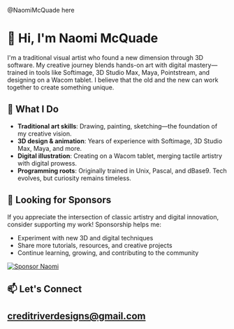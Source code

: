 @NaomiMcQuade here
# 👋 Hi, I'm Naomi McQuade

I'm a traditional visual artist who found a new dimension through 3D software. My creative journey blends hands-on art with digital mastery—trained in tools like Softimage, 3D Studio Max, Maya, Pointstream, and designing on a Wacom tablet. I believe that the old and the new can work together to create something unique.

## 🎨 What I Do
- **Traditional art skills**: Drawing, painting, sketching—the foundation of my creative vision.
- **3D design & animation**: Years of experience with Softimage, 3D Studio Max, Maya, and more.
- **Digital illustration**: Creating on a Wacom tablet, merging tactile artistry with digital prowess.
- **Programming roots**: Originally trained in Unix, Pascal, and dBase9. Tech evolves, but curiosity remains timeless.

## 🌟 Looking for Sponsors

If you appreciate the intersection of classic artistry and digital innovation, consider supporting my work! Sponsorship helps me:
- Experiment with new 3D and digital techniques
- Share more tutorials, resources, and creative projects
- Continue learning, growing, and contributing to the community

[![Sponsor Naomi](https://img.shields.io/badge/Sponsor-❤️-ff69b4?style=flat-square)](https://github.com/sponsors/NaomiMcQuade)

## 📫 Let's Connect
## creditriverdesigns@gmail.com 

